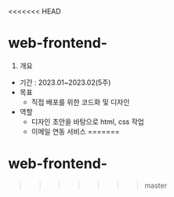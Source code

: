 <<<<<<< HEAD
# web-frontend-

1. 개요
- 기간 : 2023.01~2023.02(5주) 
- 목표 
	- 직접 배포를 위한 코드화 및 디자인
- 역할
	- 디자인 초안을 바탕으로 html, css 작업
	- 이메일 연동 서비스
=======
# web-frontend-
>>>>>>> master
